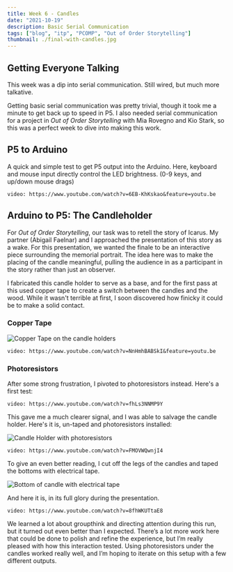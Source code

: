 ```yaml
---
title: Week 6 - Candles
date: "2021-10-19"
description: Basic Serial Communication
tags: ["blog", "itp", "PCOMP", "Out of Order Storytelling"]
thumbnail: ./final-with-candles.jpg
---
```

## Getting Everyone Talking

This week was a dip into serial communication. Still wired, but much more talkative.

Getting basic serial communication was pretty trivial, though it took me a minute to get back up to speed in P5. I also needed serial communication for a project in *Out of Order Storytelling* with Mia Rovegno and Kio Stark, so this was a perfect week to dive into making this work.

## P5 to Arduino

A quick and simple test to get P5 output into the Arduino. Here, keyboard and mouse input directly control the LED brightness. (0-9 keys, and up/down mouse drags)

`video: https://www.youtube.com/watch?v=6EB-KhKskao&feature=youtu.be`

## Arduino to P5: The Candleholder

For *Out of Order Storytelling*, our task was to retell the story of Icarus. My partner (Abigail Faelnar) and I approached the presentation of this story as a wake. For this presentation, we wanted the finale to be an interactive piece surrounding the memorial portrait. The idea here was to make the placing of the candle meaningful, pulling the audience in as a participant in the story rather than just an observer.

I fabricated this candle holder to serve as a base, and for the first pass at this used copper tape to create a switch between the candles and the wood. While it wasn't terrible at first, I soon discovered how finicky it could be to make a solid contact.

### Copper Tape
![Copper Tape on the candle holders](https://firebasestorage.googleapis.com/v0/b/sketch-blog-857c6.appspot.com/o/pcomp-4-candles%2Fcopper-tape-trial.jpg?alt=media&token=983a12e8-f936-4f3a-861c-98b55809d81f)

`video: https://www.youtube.com/watch?v=NnHmhBABSkI&feature=youtu.be`

### Photoresistors

After some strong frustration, I pivoted to photoresistors instead. Here's a first test:

`video: https://www.youtube.com/watch?v=fhLs3NNMP9Y`

This gave me a much clearer signal, and I was able to salvage the candle holder. Here's it is, un-taped and photoresistors installed:

![Candle Holder with photoresistors](https://firebasestorage.googleapis.com/v0/b/sketch-blog-857c6.appspot.com/o/pcomp-4-candles%2Ffinal_physical.jpg?alt=media&token=3fd6326c-5e4d-4b81-a740-48e218392cf7)

`video: https://www.youtube.com/watch?v=FMOVWQwnjI4`

To give an even better reading, I cut off the legs of the candles and taped the bottoms with electrical tape.

![Bottom of candle with electrical tape](https://firebasestorage.googleapis.com/v0/b/sketch-blog-857c6.appspot.com/o/pcomp-4-candles%2Fbottom-of-candle.jpg?alt=media&token=2e3f6a38-10af-4e25-abd4-4176520efbee)

And here it is, in its full glory during the presentation.

`video: https://www.youtube.com/watch?v=8fhWKUTtaE8`

We learned a lot about groupthink and directing attention during this run, but it turned out even better than I expected. There’s a lot more work here that could be done to polish and refine the experience, but I’m really pleased with how this interaction tested. Using photoresistors under the candles worked really well, and I’m hoping to iterate on this setup with a few different outputs.
